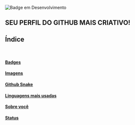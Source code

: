 ![Badge em Desenvolvimento](http://img.shields.io/static/v1?label=STATUS&message=EM%20DESENVOLVIMENTO&color=GREEN&style=for-the-badge)

## SEU PERFIL DO GITHUB MAIS CRIATIVO!


## Índice

<br>


#### [Badges](./badge.md)
#### [Imagens](./image.md)
#### [Github Snake](./snake.md)
#### [Linguagens mais usadas](./linguagensUsadas.md)
#### [Sobre você](./comeco.md)
#### [Status](./status.md)

